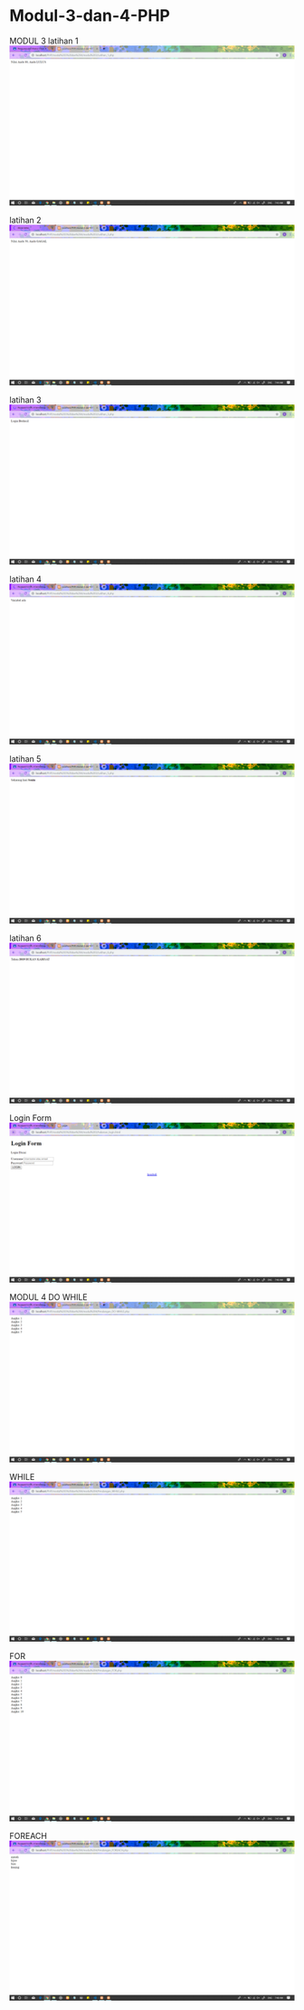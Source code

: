 # Modul-3-dan-4-PHP
MODUL 3
latihan 1
![alt text](https://github.com/rizkyfajarramadhan/Modul-3-dan-4-PHP/blob/master/modul%203/lat1.png)

latihan 2
![alt text](https://github.com/rizkyfajarramadhan/Modul-3-dan-4-PHP/blob/master/modul%203/lat2.png)

latihan 3
![alt text](https://github.com/rizkyfajarramadhan/Modul-3-dan-4-PHP/blob/master/modul%203/lat3.png)

latihan 4
![alt text](https://github.com/rizkyfajarramadhan/Modul-3-dan-4-PHP/blob/master/modul%203/lat4.png)

latihan 5
![alt text](https://github.com/rizkyfajarramadhan/Modul-3-dan-4-PHP/blob/master/modul%203/lat5.png)

latihan 6
![alt text](https://github.com/rizkyfajarramadhan/Modul-3-dan-4-PHP/blob/master/modul%203/lat6.png)

Login Form
![alt text](https://github.com/rizkyfajarramadhan/Modul-3-dan-4-PHP/blob/master/modul%203/loginform.png)

MODUL 4
DO WHILE
![alt text](https://github.com/rizkyfajarramadhan/Modul-3-dan-4-PHP/blob/master/modul%204/dowhile.png)

WHILE
![alt text](https://github.com/rizkyfajarramadhan/Modul-3-dan-4-PHP/blob/master/modul%204/while.png)

FOR
![alt text](https://github.com/rizkyfajarramadhan/Modul-3-dan-4-PHP/blob/master/modul%204/for.png)

FOREACH
![alt text](https://github.com/rizkyfajarramadhan/Modul-3-dan-4-PHP/blob/master/modul%204/foreach.png)
